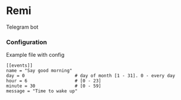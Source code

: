 # Remi
Telegram bot

### Configuration
Example file with config
```
[[events]]
name = "Say good morning"
day = 0                   # day of month [1 - 31]. 0 - every day
hour = 6                  # [0 - 23]
minute = 30               # [0 - 59]
message = "Time to wake up"
```
